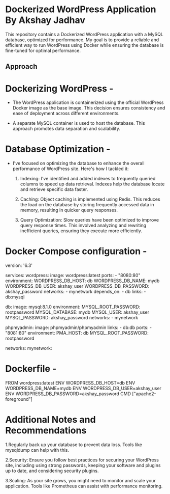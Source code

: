 # Dockerized WordPress Application By Akshay Jadhav

This repository contains a Dockerized WordPress application with a MySQL database, optimized for performance. My goal is to provide a reliable and efficient way to run WordPress using Docker while ensuring the database is fine-tuned for optimal performance.

## Approach

# Dockerizing WordPress -

- The WordPress application is containerized using the official WordPress Docker image as the base image. This decision ensures consistency and ease of deployment across different environments.

- A separate MySQL container is used to host the database. This approach promotes data separation and scalability.

# Database Optimization - 

- I've focused on optimizing the database to enhance the overall performance of WordPress site. Here's how I tackled it:

  1. Indexing: I've identified and added indexes to frequently queried columns to speed up data retrieval. Indexes help the database locate and retrieve specific data faster.

  2. Caching: Object caching is implemented using Redis. This reduces the load on the database by storing frequently accessed data in memory, resulting in quicker query responses.

  3. Query Optimization: Slow queries have been optimized to improve query response times. This involved analyzing and rewriting inefficient queries, ensuring they execute more efficiently.

# Docker Compose configuration -

version: '6.3'

services:
  wordpress:
    image: wordpress:latest
    ports:
      - "8080:80"
    environment:
      WORDPRESS_DB_HOST: db
      WORDPRESS_DB_NAME: mydb
      WORDPRESS_DB_USER: akshay_user
      WORDPRESS_DB_PASSWORD: akshay_password
    networks:
      - mynetwork
    depends_on:
      - db
    links:
      - db:mysql

  db:
    image: mysql:8.1.0
    environment:
      MYSQL_ROOT_PASSWORD: rootpassword
      MYSQL_DATABASE: mydb
      MYSQL_USER: akshay_user
      MYSQL_PASSWORD: akshay_password
    networks:
      - mynetwork

  phpmyadmin:
    image: phpmyadmin/phpmyadmin
    links:
      - db:db
    ports:
      - "8081:80"
    environment:
      PMA_HOST: db
      MYSQL_ROOT_PASSWORD: rootpassword

networks:
  mynetwork:


# Dockerfile -

FROM wordpress:latest
ENV WORDPRESS_DB_HOST=db
ENV WORDPRESS_DB_NAME=mydb
ENV WORDPRESS_DB_USER=akshay_user
ENV WORDPRESS_DB_PASSWORD=akshay_password
CMD ["apache2-foreground"]


# Additional Notes and Recommendations

1.Regularly back up your database to prevent data loss. Tools like mysqldump can help with this.

2.Security: Ensure you follow best practices for securing your WordPress site, including using strong passwords, keeping your software and plugins up to date, and considering security plugins.

3.Scaling: As your site grows, you might need to monitor and scale your application. Tools like Prometheus can assist with performance monitoring.
